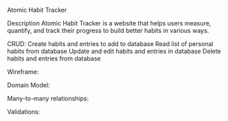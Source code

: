 Atomic Habit Tracker

Description
Atomic Habit Tracker is a website that helps users measure, quantify, and track their progress to build better habits in various ways.

CRUD:
Create habits and entries to add to database
Read list of personal habits from database
Update and edit habits and entries in database
Delete habits and entries from database

Wireframe:

Domain Model:

Many-to-many relationships:

Validations: